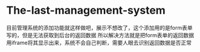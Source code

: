 # The-last-management-system
目前管理系统的添加功能就这样做吧，展示不想改了，这个添加用的是form表单写的，但是无法获取到后台的返回数据
所以解决方法就是把form表单的返回数据用iframe将其显示出来，系统不会自己判断，需要人眼去识别返回数据是否正常
